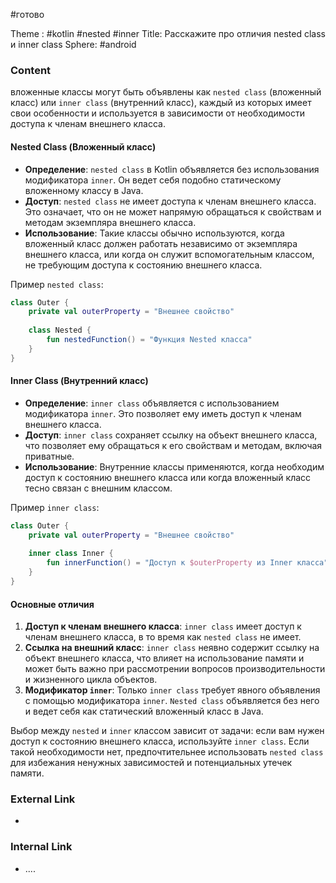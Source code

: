 #готово 

Theme : #kotlin #nested #inner
Title: Расскажите про отличия nested class и inner class
Sphere: #android 

### Content

вложенные классы могут быть объявлены как `nested class` (вложенный класс) или `inner class` (внутренний класс), каждый из которых имеет свои особенности и используется в зависимости от необходимости доступа к членам внешнего класса.

#### Nested Class (Вложенный класс)

- **Определение**: `nested class` в Kotlin объявляется без использования модификатора `inner`. Он ведет себя подобно статическому вложенному классу в Java.
- **Доступ**: `nested class` не имеет доступа к членам внешнего класса. Это означает, что он не может напрямую обращаться к свойствам и методам экземпляра внешнего класса.
- **Использование**: Такие классы обычно используются, когда вложенный класс должен работать независимо от экземпляра внешнего класса, или когда он служит вспомогательным классом, не требующим доступа к состоянию внешнего класса.

Пример `nested class`:
```kotlin
class Outer {
    private val outerProperty = "Внешнее свойство"
    
    class Nested {
        fun nestedFunction() = "Функция Nested класса"
    }
}

```

#### Inner Class (Внутренний класс)

- **Определение**: `inner class` объявляется с использованием модификатора `inner`. Это позволяет ему иметь доступ к членам внешнего класса.
- **Доступ**: `inner class` сохраняет ссылку на объект внешнего класса, что позволяет ему обращаться к его свойствам и методам, включая приватные.
- **Использование**: Внутренние классы применяются, когда необходим доступ к состоянию внешнего класса или когда вложенный класс тесно связан с внешним классом.

Пример `inner class`:

```kotlin
class Outer {
    private val outerProperty = "Внешнее свойство"
    
    inner class Inner {
        fun innerFunction() = "Доступ к $outerProperty из Inner класса"
    }
}

```

#### Основные отличия

1. **Доступ к членам внешнего класса**: `inner class` имеет доступ к членам внешнего класса, в то время как `nested class` не имеет.
2. **Ссылка на внешний класс**: `inner class` неявно содержит ссылку на объект внешнего класса, что влияет на использование памяти и может быть важно при рассмотрении вопросов производительности и жизненного цикла объектов.
3. **Модификатор `inner`**: Только `inner class` требует явного объявления с помощью модификатора `inner`. `Nested class` объявляется без него и ведет себя как статический вложенный класс в Java.

Выбор между `nested` и `inner` классом зависит от задачи: если вам нужен доступ к состоянию внешнего класса, используйте `inner class`. Если такой необходимости нет, предпочтительнее использовать `nested class` для избежания ненужных зависимостей и потенциальных утечек памяти.
### External Link

- 

### Internal Link

- ....